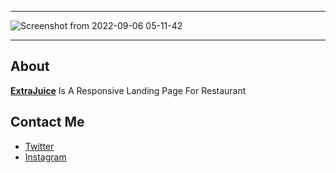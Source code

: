 ----------------
![Screenshot from 2022-09-06 05-11-42](https://user-images.githubusercontent.com/49293816/188545401-80ce6c98-ca15-4936-a4da-8b9699f9d340.png)

----------------

## About

**[ExtraJuice](https://lelouche01.github.io/ExtraJuice)** Is A Responsive Landing Page For Restaurant 

## Contact Me

* [Twitter][_1]
* [Instagram][_2]

[_1]: https://twitter.com/amait0u
[_2]: https://www.instagram.com/amait0u

